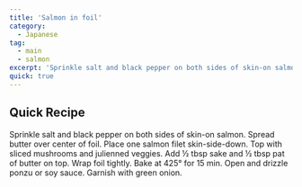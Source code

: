 ```yaml
---
title: 'Salmon in foil'
category:
  - Japanese
tag:
  - main
  - salmon
excerpt: 'Sprinkle salt and black pepper on both sides of skin-on salmon. Spread butter over center of foil. Place one salmon filet skin-side-down. Top with sliced mushrooms and julienned veggies. Add ½ tbsp sake and ½ tbsp pat of butter on top. Wrap foil tightly. Bake at 425° for 15 min. Open and drizzle ponzu or soy sauce. Garnish with green onion. '
quick: true
---
```


## Quick Recipe

Sprinkle salt and black pepper on both sides of skin-on salmon. Spread butter over center of foil. Place one salmon filet skin-side-down. Top with sliced mushrooms and julienned veggies. Add ½ tbsp sake and ½ tbsp pat of butter on top. Wrap foil tightly. Bake at 425° for 15 min. Open and drizzle ponzu or soy sauce. Garnish with green onion.
